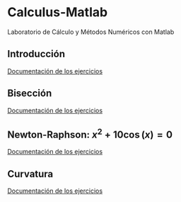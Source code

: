 # Calculus-Matlab
Laboratorio de Cálculo y Métodos Numéricos con Matlab
## Introducción
[Documentación de los ejercicios](/introduction/Introduction.md)
## Bisección
[Documentación de los ejercicios](/bisection/Bisection.md)
## Newton-Raphson: $x^2+10\cos(x)=0$
[Documentación de los ejercicios](/newtonraphson/NewtonRaphson.md)
## Curvatura
[Documentación de los ejercicios](/curvature/Curvature.md)